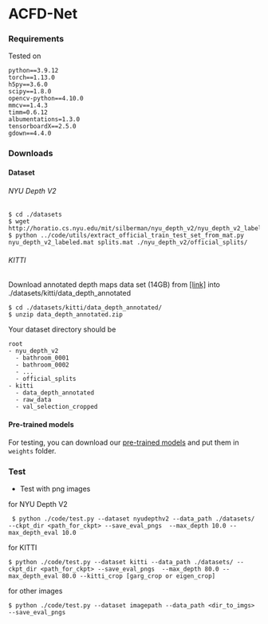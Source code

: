 # ACFD-Net


### Requirements

Tested on 
```
python==3.9.12
torch==1.13.0
h5py==3.6.0
scipy==1.8.0
opencv-python==4.10.0
mmcv==1.4.3
timm=0.6.12
albumentations=1.3.0
tensorboardX==2.5.0
gdown==4.4.0
```

### Downloads
#### Dataset
###### NYU Depth V2

```
$ cd ./datasets
$ wget http://horatio.cs.nyu.edu/mit/silberman/nyu_depth_v2/nyu_depth_v2_labeled.mat
$ python ../code/utils/extract_official_train_test_set_from_mat.py nyu_depth_v2_labeled.mat splits.mat ./nyu_depth_v2/official_splits/
```
###### KITTI
Download annotated depth maps data set (14GB) from [[link]](http://www.cvlibs.net/datasets/kitti/eval_depth.php?benchmark=depth_prediction) into ./datasets/kitti/data_depth_annotated
```
$ cd ./datasets/kitti/data_depth_annotated/
$ unzip data_depth_annotated.zip
```

Your dataset directory should be
```
root
- nyu_depth_v2
  - bathroom_0001
  - bathroom_0002
  - ...
  - official_splits
- kitti
  - data_depth_annotated
  - raw_data
  - val_selection_cropped
```
#### Pre-trained models
For testing, you can download our [pre-trained models](https://drive.google.com/drive/folders/1hm8HmsjEhYFq0LFq3cIQ7BBn7ECBD8eU?usp=drive_link) and put them in `weights` folder.


### Test

- Test with png images

for NYU Depth V2
```
 $ python ./code/test.py --dataset nyudepthv2 --data_path ./datasets/ --ckpt_dir <path_for_ckpt> --save_eval_pngs  --max_depth 10.0 --max_depth_eval 10.0
  ```
  for KITTI
```
$ python ./code/test.py --dataset kitti --data_path ./datasets/ --ckpt_dir <path_for_ckpt> --save_eval_pngs  --max_depth 80.0 --max_depth_eval 80.0 --kitti_crop [garg_crop or eigen_crop]
  ```
  for other images
```
$ python ./code/test.py --dataset imagepath --data_path <dir_to_imgs>  --save_eval_pngs
  ```

